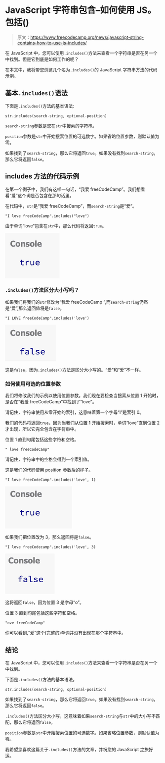 # JavaScript 字符串包含–如何使用 JS。包括()

> 原文：<https://www.freecodecamp.org/news/javascript-string-contains-how-to-use-js-includes/>

在 JavaScript 中，您可以使用`.includes()`方法来查看一个字符串是否在另一个中找到。但是它到底是如何工作的呢？

在本文中，我将带您浏览几个名为`.includes()`的 JavaScript 字符串方法的代码示例。

## 基本`.includes()`语法

下面是`.includes()`方法的基本语法:

```
str.includes(search-string, optional-position)
```

`search-string`参数是您在`str`中搜索的字符串。

`position`参数是`str`中开始搜索位置的可选数字。如果省略位置参数，则默认值为零。

如果找到了`search-string`，那么它将返回`true`。如果没有找到`search-string`，那么它将返回`false`。

## includes 方法的代码示例

在第一个例子中，我们有这样一句话，“我爱 freeCodeCamp”。我们想看看“爱”这个词是否包含在那句话里。

在代码中，`str`是“我爱 freeCodeCamp”，而`search-string`是“爱”。

```
"I love freeCodeCamp".includes("love")
```

由于单词“love”包含在`str`中，那么代码将返回`true`。

![Screen-Shot-2021-11-04-at-9.35.42-PM](img/c4a629b89b9125b82473287e2ff7dd66.png)

### `.includes()`方法区分大小写吗？

如果我们将我们的`str`修改为“我爱 freeCodeCamp ”,而`search-string`仍然是“爱”,那么返回值将是`false`。

```
"I LOVE freeCodeCamp".includes('love')
```

![Screen-Shot-2021-11-04-at-9.40.56-PM](img/0c84cbab5f9d43063f4af8f55d179df7.png)

这是`false`，因为`.includes()`方法是区分大小写的。“爱”和“爱”不一样。

### 如何使用可选的位置参数

我们将修改我们的示例以使用位置参数。我们现在要检查当搜索从位置 1 开始时，是否在“我爱 freeCodeCamp”中找到了“love”。

请记住，字符串使用从零开始的索引，这意味着第一个字母“I”是索引 0。

我们的代码将返回`true`，因为当我们从位置 1 开始搜索时，单词“love”直到位置 2 才出现，所以它完全包含在字符串中。

位置 1 直到句尾包括这些字符和空格。

```
" love freeCodeCamp"
```

请记住，字符串中的空格会得到一个索引值。

这是我们的代码使用 position 参数后的样子。

```
"I love freeCodeCamp".includes('love', 1)
```

![Screen-Shot-2021-11-04-at-9.55.34-PM](img/dea4c6fa9dbd1b664fcf160e6e98dfbd.png)

如果我们把位置改为 3，那么返回将是`false`。

```
"I love freeCodecamp".includes('love', 3)
```

![Screen-Shot-2021-11-04-at-10.06.30-PM](img/22ae6e341c011201246cd21b7d3c534a.png)

这将返回`false`，因为位置 3 是字母“o”。

位置 3 直到句尾包括这些字符和空格。

```
"ove freeCodeCamp"
```

你可以看到,“爱”这个(完整的)单词并没有出现在那个字符串中。

## 结论

在 JavaScript 中，您可以使用`.includes()`方法来查看一个字符串是否在另一个中找到。

下面是`.includes()`方法的基本语法。

```
str.includes(search-string, optional-position)
```

如果找到了`search-string`，那么它将返回`true`。如果没有找到`search-string`，那么它将返回`false`。

`.includes()`方法区分大小写，这意味着如果`search-string`与`str`中的大小写不匹配，那么它将返回`false`。

`position`参数是`str`中开始搜索位置的可选数字。如果省略位置参数，则默认值为零。

我希望您喜欢这篇关于`.includes()`方法的文章，并祝您的 JavaScript 之旅好运。